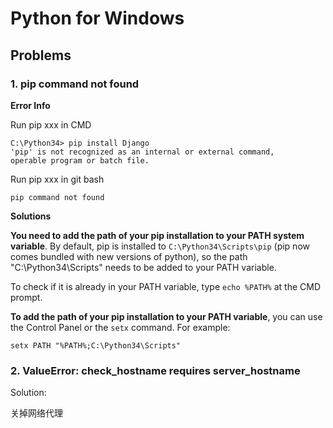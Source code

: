 # Python for Windows

## Problems

### 1. pip command not found

**Error Info**

Run pip xxx in CMD

```
C:\Python34> pip install Django
'pip' is not recognized as an internal or external command,
operable program or batch file.
```

Run pip xxx in git bash 

```
pip command not found
```

**Solutions**

**You need to add the path of your pip installation to your PATH system variable**. By default, pip is installed to `C:\Python34\Scripts\pip` (pip now comes bundled with new versions of python), so the path "C:\Python34\Scripts" needs to be added to your PATH variable.

To check if it is already in your PATH variable, type `echo %PATH%` at the CMD prompt.

**To add the path of your pip installation to your PATH variable**, you can use the Control Panel or the `setx` command. For example:

```
setx PATH "%PATH%;C:\Python34\Scripts"
```

### 2. ValueError: check_hostname requires server_hostname

Solution:

关掉网络代理

